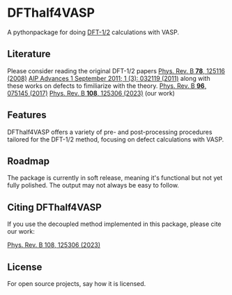 # DFThalf4VASP
A pythonpackage for doing [DFT-1/2](https://journals.aps.org/prb/abstract/10.1103/PhysRevB.78.125116) calculations with VASP.

## Literature
Please consider reading the original DFT-1/2 papers 
[Phys. Rev. B **78**, 125116 (2008)](https://journals.aps.org/prb/abstract/10.1103/PhysRevB.78.125116)
[AIP Advances 1 September 2011; 1 (3): 032119 (2011)](https://doi.org/10.1063/1.3624562)
along with these works on defects to fimiliarize with the theory.
[Phys. Rev. B **96**, 075145 (2017)](https://doi.org/10.1103/PhysRevB.96.075145) 
[Phys. Rev. B **108**, 125306 (2023)](https://doi.org/10.1103/PhysRevB.108.125306) (our work)

## Features
DFThalf4VASP offers a variety of pre- and post-processing procedures tailored for the DFT-1/2 method, focusing on defect calculations with VASP.

## Roadmap
The package is currently in soft release, meaning it's functional but not yet fully polished. The output may not always be easy to follow.

## Citing DFThalf4VASP
If you use the decoupled method implemented in this package, please cite our work:

[Phys. Rev. B 108, 125306 (2023)](https://doi.org/10.1103/PhysRevB.108.125306)

## License
For open source projects, say how it is licensed.


